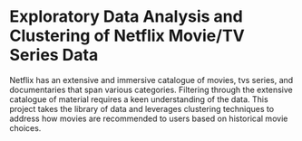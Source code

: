 # Exploratory Data Analysis and Clustering of Netflix Movie/TV Series Data


Netflix has an extensive and immersive catalogue of movies, tvs series, and documentaries that span various categories. Filtering through the extensive catalogue of material requires a keen understanding of the data. This project takes the library of data and leverages clustering techniques to address how movies are recommended to users based on historical movie choices. 
